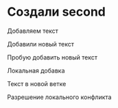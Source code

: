 ﻿# Создали second

Добавляем текст

Добавили новый текст

Пробую добавить новый текст

Локальная добавка

Текст в новой ветке

Разрешение локального конфликта
